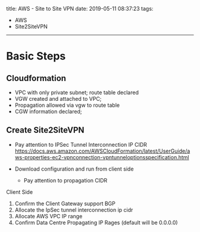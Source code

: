 title: AWS - Site to Site VPN
date: 2019-05-11 08:37:23
tags:
- AWS
- Site2SiteVPN
---


# Basic Steps

## Cloudformation
   * VPC with only private subnet; route table declared
   * VGW created and attached to VPC;
   * Propagation allowed via vgw to route table
   * CGW information declared;
## Create Site2SiteVPN
   * Pay attention to IPSec Tunnel Interconnection IP CIDR
        https://docs.aws.amazon.com/AWSCloudFormation/latest/UserGuide/aws-properties-ec2-vpnconnection-vpntunneloptionsspecification.html

   * Download configuration and run from client side
       * Pay attention to propagation CIDR

Client Side
1) Confirm the Client Gateway support BGP
2) Allocate the IpSec tunnel interconnection ip cidr
3) Allocate AWS VPC IP range
4) Confirm Data Centre Propagating IP Rages (default will be 0.0.0.0)
